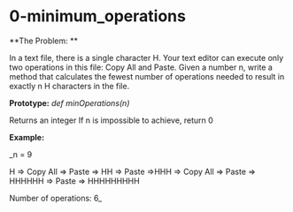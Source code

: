 # 0-minimum_operations

**The Problem: **

In a text file, there is a single character H. Your text editor can execute only two operations in this file: Copy All and Paste. Given a number n, write a method that calculates the fewest number of operations needed to result in exactly n H characters in the file.

**Prototype:**         _def minOperations(n)_

Returns an integer
If n is impossible to achieve, return 0


**Example:**

_n = 9

H => Copy All => Paste => HH => Paste =>HHH => Copy All => Paste => HHHHHH => Paste => HHHHHHHHH

Number of operations: 6_
